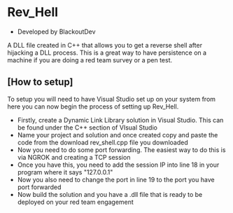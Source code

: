 # Rev_Hell
- Developed by BlackoutDev

A DLL file created in C++ that allows you to get a reverse shell after hijacking a DLL process. This is a great way to have persistence on a machine if you are doing a red team survey or a pen test.

## [How to setup]

To setup you will need to have Visual Studio set up on your system from here you can now begin the process of setting up Rev_Hell.

  - Firstly, create a Dynamic Link Library solution in Visual Studio. This can be found under the C++ section of VIsual Studio
  - Name your project and solution and once created copy and paste the code from the download rev_shell.cpp file you downloaded
  - Now you need to do some port forwarding. The easiest way to do this is via NGROK and creating a TCP session
  - Once you have this, you need to add the session IP into line 18 in your program where it says "127.0.0.1"
  - Now you also need to change the port in line 19 to the port you have port forwarded
  - Now build the solution and you have a .dll file that is ready to be deployed on your red team engagement
  
 
